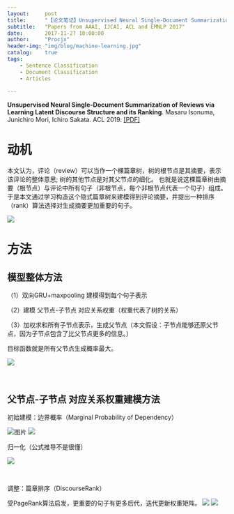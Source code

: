 ```yaml
---
layout:     post
title:      "【论文笔记】Unsupervised Neural Single-Document Summarization of Reviews via Learning Latent Discourse Structure and its Ranking"
subtitle:   "Papers from AAAI, IJCAI, ACL and EMNLP 2017"
date:       2017-11-27 10:00:00
author:     "Procjx"
header-img: "img/blog/machine-learning.jpg"
catalog:    true
tags:
    - Sentence Classification
    - Document Classification
    - Articles
    
---
```

**Unsupervised Neural Single-Document Summarization of Reviews via Learning Latent Discourse Structure and its Ranking**. Masaru Isonuma, Junichiro Mori, Ichiro Sakata. ACL 2019. [\[PDF\]](https://arxiv.org/pdf/1906.05691.pdf)

# 动机

本文认为，评论（review）可以当作一个棵篇章树，树的根节点是其摘要，表示该评论的整体意思; 树的其他节点是对其父节点的细化。 也就是说这棵篇章树由摘要（根节点）与评论中所有句子（非根节点，每个非根节点代表一个句子）组成。于是本文通过学习构造这个隐式篇章树来建模得到评论摘要，并提出一种排序（rank）算法选择对生成摘要更加重要的句子。

![](https://img-blog.csdnimg.cn/20191030175132848.png?x-oss-process=image/watermark,type_ZmFuZ3poZW5naGVpdGk,shadow_10,text_aHR0cHM6Ly9ibG9nLmNzZG4ubmV0L2hhaXRhb2xhbmc=,size_16,color_FFFFFF,t_70)

# 方法

## 模型整体方法

（1）双向GRU+maxpooling 建模得到每个句子表示

（2）建模 父节点-子节点 对应关系权重（权重代表了树的关系）

（3）加权求和所有子节点表示，生成父节点（本文假设：子节点能够还原父节点，因为子节点包含了比父节点更多的信息。）

目标函数就是所有父节点生成概率最大。

![](https://img-blog.csdnimg.cn/20191030180138199.png?x-oss-process=image/watermark,type_ZmFuZ3poZW5naGVpdGk,shadow_10,text_aHR0cHM6Ly9ibG9nLmNzZG4ubmV0L2hhaXRhb2xhbmc=,size_16,color_FFFFFF,t_70)


 

## 父节点-子节点 对应关系权重建模方法

初始建模：边界概率（Marginal Probability of Dependency）

![图片](https://img-blog.csdnimg.cn/20191030180811147.png)
![](https://img-blog.csdnimg.cn/20191030180811147.png)

归一化（公式推导不是很懂）

![](https://img-blog.csdnimg.cn/20191030180849529.png)


 

调整：篇章排序（DiscourseRank）

受PageRank算法启发，更重要的句子有更多后代，迭代更新权重矩阵。
![](https://img-blog.csdnimg.cn/20191030180931300.png)
![](https://img-blog.csdnimg.cn/20191030181000690.png)

